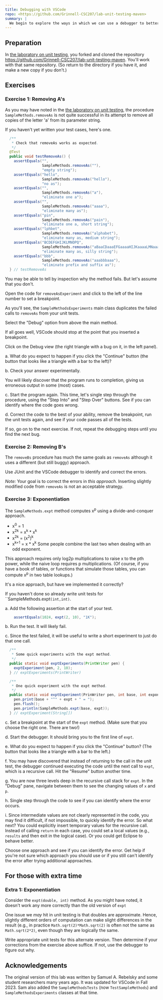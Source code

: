 ```yaml
--- 
title: Debugging with VSCode
repo: <https://github.com/Grinnell-CSC207/lab-unit-testing-maven>
summary: |
  We begin to explore the ways in which we can use a debugger to better understand flaws in our code.
---
```


Preparation
-----------

In [the laboratory on unit testing](../labs/unit-testing), you forked and cloned the repository <https://github.com/Grinnell-CSC207/lab-unit-testing-maven>.  You'll work with that same repository.  (So return to the directory if you have it, and make a new copy if you don't.)

Exercises
---------

### Exercise 1: Removing A's

As you may have noted in the [the laboratory on unit testing](../labs/unit-testing.html), the procedure `SampleMethods.removeAs` is not quite successful in its attempt to remove all copies of the letter 'a' from its parameter string.

If you haven't yet written your test cases, here's one.

```java
  /**
   * Check that removeAs works as expected.
   */
  @Test
  public void testRemoveAs() {
    assertEquals("", 
                 SampleMethods.removeAs(""),
                 "empty string");
    assertEquals("hello", 
                 SampleMethods.removeAs("hello"),
                 "no as");
    assertEquals("", 
                 SampleMethods.removeAs("a"),
                 "eliminate one a");
    assertEquals("", 
                 SampleMethods.removeAs("aaaa"),
                 "eliminate many as");
    assertEquals("pin", 
                 SampleMethods.removeAs("pain"),
                 "eliminate one a, short string");
    assertEquals("lphbet", 
                 SampleMethods.removeAs("alphabet"),
                 "eliminate many as, medium string");
    assertEquals("BCDEFGHIJKLMNOPQ",
                 SampleMethods.removeAs("aBaaCDaaaEFGaaaaHIJKaaaaLMNaaaOPaaQa"),
                 "eliminate many as, silly string");
    assertEquals("bbb",
                 SampleMethods.removeAs("aaabbbaaa"),
                 "eliminate prefix and suffix as");
  } // testRemoveAs
```

You may be able to tell by inspection why the method fails.  But let's assume that you don't.

Open the code for `removeAsExperiment` and click to the left of the line number to set a breakpoint.

As you'll see, the `SampleMethodsExperiments` main class duplicates the failed calls to `removeAs` from your unit tests.

Select the "Debug" option from above the main method.

If all goes well, VSCode should stop at the point that you inserted
a breakpoint.

Click on the Debug view (the right triangle with a bug on it, in the left panel).

a. What do you expect to happen if you click the "Continue" button (the button that looks like a triangle with a bar to the left)?

b. Check your answer experimentally.

You will likely discover that the program runs to completion, giving us erroneous output in some (most) cases.

c. Start the program again.  This time, let's single step through the procedure, using the "Step Into" and "Step Over" buttons.  See if you can identify where the code goes wrong.

d. Correct the code to the best of your ability, remove the breakpoint, run the unit tests again, and see if your code passes all of the tests.

If so, go on to the next exercise.  If not, repeat the debugging steps until you find the next bug.

### Exercise 2: Removing B's

The `removeBs` procedure has much the same goals as `removeAs` although it uses a different (but still buggy) approach.

Use JUnit and the VSCode debugger to identify and correct the errors.

*Note:* Your goal is to correct the errors in _this approach_.  Inserting slightly modified code from `removeAs` is not an acceptable strategy.

### Exercise 3: Exponentiation

The `SampleMethods.expt` method computes x<sup>p</sup> using a divide-and-conquer approach.

* x<sup>0</sup> = 1
* x<sup>2k</sup> = 
  x<sup>k</sup> * x<sup>k</sup>
* x<sup>2k</sup> =
  (x<sup>2</sup>)<sup>k</sup>
* x<sup>k+1</sup> =
  x * x<sup>k</sup>
  Some people combine the last two when dealing with an odd exponent.

This approach requires only log<subscript>2</subscript>p multiplications to raise x to the pth power, while the naive loop requires p multiplications.  (Of course, if you have a book of tables, or functions that simulate those tables, you can compute x<sup>p</sup> in two table lookups.)

It's a nice approach, but have we implemented it correctly?

If you haven't done so already write unit tests for ``SampleMethods.expt`(int,int)`.

a. Add the following assertion at the start of your test.

```java
    assertEquals(1024, expt(2, 10), "1K");
```

b. Run the test.  It will likely fail.

c. Since the test failed, it will be useful to write a short experiment to just do that one call.  

```java
  /**
   * Some quick experiments with the expt method.
   */
  public static void exptExperiments(PrintWriter pen) {
    exptExperiment(pen, 2, 10);
  } // exptExperiments(PrintWriter)

  /** 
   * One quick experiment with the expt method.
   */
  public static void exptExperiment(PrinWriter pen, int base, int exponent) 
    pen.print(base + "^" + expt + " = ");
    pen.flush();
    pen.println(SampleMethods.expt(base, expt));
  } // exptExperiment(String[])
```

c. Set a breakpoint at the start of the `expt` method.  (Make sure that you choose the right one.  There are two!)

d. Start the debugger.  It should bring you to the first line of `expt`.

e. What do you expect to happen if you click the "Continue" button?  (The button that looks like a triangle with a bar to the left.)

f. You may have discovered that instead of returning to the call in the unit test, the debugger continued executing the code until the next call to `expt`, which is a recursive call.  Hit the "Resume" button another time.

g. You are now three levels deep in the recursive call stack for `expt`.  In the "Debug" pane, navigate between them to see the changing values of `x` and `p`.

h. Single step through the code to see if you can identify where the error occurs.

i. Since intermediate values are not clearly represented in the code, you may find it difficult, if not impossible, to quickly identify the error.  So what next?  You could explicitly insert temporary values for the recursive call.  Instead of calling `return` in each case, you could set a local values (e.g., `results` and then exit in the logical case).  Or you could get Eclipse to behave better.

Choose one approach and see if you can identify the error.  Get help if you're not sure which approach you should use or if you still can't identify the error after trying additional approaches.

For those with extra time
-------------------------

### Extra 1: Exponentiation

Consider the `expt(double, int)` method.  As you might have noted, it doesn't work any more correctly than the old version of `expt`

One issue we *may* hit in unit testing is that doubles are approximate.  Hence, slightly different orders of computation can make slight differences in the result (e.g., in practice `Math.sqrt(2)*Math.sqrt(2)` is often not the same as `Math.sqrt(2*2)`, even though they are logically the same.

Write appropriate unit tests for this alternate version.  Then determine if your corrections from the exercise above suffice.  If not, use the debugger to figure out why.

Acknowledgements
----------------

The original version of this lab was written by Samuel A. Rebelsky and some student researchers many years ago.  It was updated for VSCode in Fall 2023.  Sam also added the `SampleMethodsTests` (now `TestSampleMethods`) and `SampleMethodsExperiments` classes at that time.
